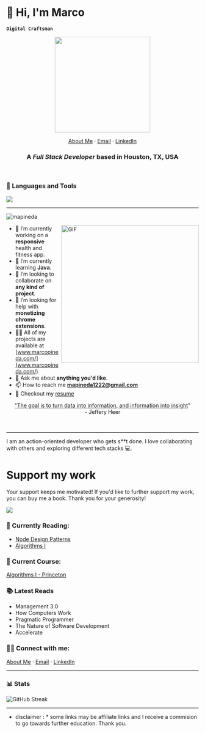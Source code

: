 # 👋 Hi, I'm Marco
**`Digital Craftsman`**
<div id="header" align="center">
  <img src="https://i.giphy.com/media/v1.Y2lkPTc5MGI3NjExcWljaGtzdDlhd3BoN2xveHJscHY5OTN0ZTh2bHduamxkdXk1d2FleSZlcD12MV9pbnRlcm5hbF9naWZfYnlfaWQmY3Q9Zw/bGgsc5mWoryfgKBx1u/giphy.gif" width="250"/>
</div>
<p align="center">
    <a href="https://www.marcopineda.com">About Me</a>
    ·
    <a href="mailto:me@marcopineda.com">Email</a>
    ·
    <a href="https://linkedin.com/in/pinedamarco">LinkedIn</a>
</p>

<h3 align="center">A <i>Full Stack Developer</i> based in Houston, TX, USA</h3>

<br/>

### 🧰 Languages and Tools

<p align="left"> <a href="https://skillicons.dev" target="_blank" rel="noreferrer"> <img src="https://skillicons.dev/icons?i=nextjs,react,css,express,typescript,php,laravel,py,django,flask,git,js,mongodb,nodejs,postgres,sass,tailwind,bootstrap,postman,vscode,aws,angular,docker,mysql,nginx" /></a> 

<br/>

---

<!-- <p align="center">
<img href="https://codetime.dev" alt="CodeTime Badge" src="">
</p> -->

<p align="left"> <img src="https://komarev.com/ghpvc/?username=mapineda&label=Profile%20views&color=0e75b6&style=flat" alt="mapineda" /> </p>

<img align="right" alt="GIF" src="https://gh-uploads.s3.amazonaws.com/active-man-working-on-web-design.png" width="360px"/>


- 🔭 I’m currently working on a **responsive** health and fitness app.
- 🌱 I’m currently learning **Java**.
- 👯 I’m looking to collaborate on **any kind of project**.
- 🤝 I’m looking for help with **monetizing chrome extensions**.
- 👨‍💻 All of my projects are available at [www.marcopineda.com/](www.marcopineda.com/)
- 💬 Ask me about **anything you'd like**.
- 📫 How to reach me **mapineda1222@gmail.com**
- 📝 Checkout my [resume](https://drive.google.com/file/d/1-HCCdhbppp1e-UTnMboE10oc8mIMQtNt/view?usp=sharing)

<p align="center"><u>"The goal is to turn data into information, and information into insight</u>"<br> - Jeffery Heer</p>
<br/>

---

<p align="left">I am an action-oriented developer who gets s**t done. I love collaborating with others and exploring different tech stacks 💻. </p>

# Support my work

Your support keeps me motivated! If you'd like to further support my work, you can buy me a book. Thank you for your generosity!

<div>
  <a href="https://www.buymeacoffee.com/marcopineda"><img src="https://img.buymeacoffee.com/button-api/?text=Buy me a book&emoji=📖&slug=marcopineda&button_colour=5F7FFF&font_colour=ffffff&font_family=Cookie&outline_colour=000000&coffee_colour=FFDD00" /></a>
 </div>

### 📖 Currently Reading:

- [Node Design Patterns](https://a.co/d/iiZGEPl)
- [Algorithms I](https://www.amazon.com/dp/032157351X/ref=cm_sw_r_as_gl_api_gl_i_TWEP3H45S2J2Q6Y2S7NX?linkCode=ml2&tag=mattersqcom-20) 

### 🎒 Current Course:

[Algorithms I - Princeton](https://www.coursera.org/learn/algorithms-part1)
 
### 📚 Latest Reads

- Management 3.0
- How Computers Work
- Pragmatic Programmer
- The Nature of Software Development
- Accelerate


### 🤙🏻 Connect with me:
<p align="left">
  <a href="https://www.marcopineda.com">About Me</a>
    ·
  <a href="mailto:me@marcopineda.com">Email</a>
    ·
  <a href="https://linkedin.com/in/pinedamarco">LinkedIn</a>
</p>

---

### 📊 Stats

  ![GitHub Streak](https://streak-stats.demolab.com?user=mapineda&theme=gotham&border_radius=4.5)


<!-- ![Marco's GitHub stats](https://github-readme-stats.vercel.app/api?username=mapineda&show_icons=true&theme=gotham) -->
___
* disclaimer : * some links may be affiliate links and I receive a commision to go towards further education. Thank you.
